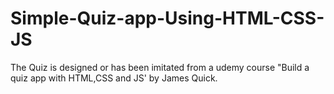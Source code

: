 # Simple-Quiz-app-Using-HTML-CSS-JS

The Quiz is designed or has been imitated from a udemy course "Build a quiz app with HTML,CSS and JS' by James Quick.
